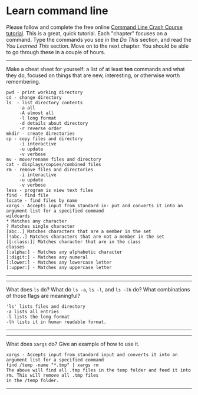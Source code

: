 # Learn command line

Please follow and complete the free online [Command Line Crash Course
tutorial](http://cli.learncodethehardway.org/book/). This is a great,
quick tutorial. Each "chapter" focuses on a command. Type the commands
you see in the _Do This_ section, and read the _You Learned This_
section. Move on to the next chapter. You should be able to go through
these in a couple of hours.


---

Make a cheat sheet for yourself: a list of at least **ten** commands and what they do, focused on things that are new, interesting, or otherwise worth remembering.

> > 
```
pwd - print working directory 
cd - change directory
ls  - list directory contents
     -a all
     -A almost all
     -l long format
     -d details about directory
     -r reverse order
mkdir - create directories
cp - copy files and directory
     -i interactive
     -u update
     -v verbose
mv - move/rename files and directory
cat - displays/copies/combined files
rm - remove files and directories
     -i interactive
     -u update
     -v verbose
less - program is view text files
find - find file
locate - find files by name
xargs - Accepts input from standard in- put and converts it into an argument list for a specified command
wildcards
* Matches any character
? Matches single character
[abc..] Matches characters that are a member in the set
[!abc..] Matches characters that are not a member in the set
[[:class:]] Matches character that are in the class
classes
[:alpha:] - Matches any alphabetic character
[:digit:] - Matches any numeral
[:lower:] - Matches any lowercase letter
[:upper:] - Matches any uppercase letter
```
---


---

What does `ls` do? What do `ls -a`, `ls -l`, and `ls -lh` do? What combinations of those flags are meaningful?

> > 
```
'ls' lists files and directory 
-a lists all entries
-l lists the long format
-lh lists it in human readable format. 
```

---


---

What does `xargs` do? Give an example of how to use it.

> > 
```
xargs - Accepts input from standard input and converts it into an argument list for a specified command
find /temp -name "*.tmp" | xargs rm
The above will find all .tmp files in the temp folder and feed it into rm. This will remove all .tmp files 
in the /temp folder.
```

---


